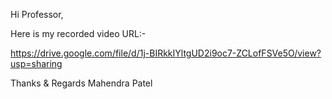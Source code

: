 Hi Professor,


Here is my recorded video URL:- 


https://drive.google.com/file/d/1j-BIRkkIYltgUD2i9oc7-ZCLofFSVe5O/view?usp=sharing


Thanks & Regards
Mahendra Patel
